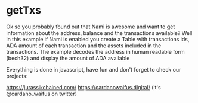 # getTxs

Ok so you probably found out that Nami is awesome and want to get information about the address, balance and the transactions available?
Well in this example if Nami is enabled you create a Table with transactions ids, ADA amount of each transaction and the assets included in the transactions.
The example decodes the address in human readable form (bech32) and display the amount of ADA available


Everything is done in javascript, have fun and don't forget to check our projects:

https://jurassikchained.com/
https://cardanowaifus.digital/ (it's @cardano_waifus on twitter)

